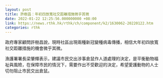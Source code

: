 ```yaml
---
layout: post
title: 許樹昌：年初四放寬社交距離措施微乎其微
date: 2022-01-22 12:25:56.000000000 +08:00
link: https://news.rthk.hk/rthk/ch/component/k2/1630062-20220122.htm
categories: rthk
---
```


政府專家顧問許樹昌說，現時社區出現兩種新冠變種病毒傳播，相信大年初四放寬社交距離措施的機會微乎其微。

漁護署署長梁肇輝表示，建議市民交出涉事倉鼠作人道處理的決定，是平衡動物福祉與風險，在保障市民的情況下，需要作出不受歡迎的決定，希望愛護動物的人士切勿阻止市民交出倉鼠。
